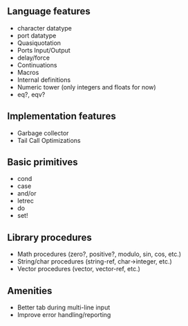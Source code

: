 ## Language features

* character datatype
* port datatype
* Quasiquotation
* Ports Input/Output
* delay/force
* Continuations
* Macros
* Internal definitions
* Numeric tower (only integers and floats for now)
* eq?, eqv?

## Implementation features

* Garbage collector
* Tail Call Optimizations

## Basic primitives

* cond
* case
* and/or
* letrec
* do
* set!

## Library procedures

* Math procedures (zero?, positive?, modulo, sin, cos, etc.)
* String/char procedures (string-ref, char->integer, etc.)
* Vector procedures (vector, vector-ref, etc.)

## Amenities

* Better tab during multi-line input
* Improve error handling/reporting
